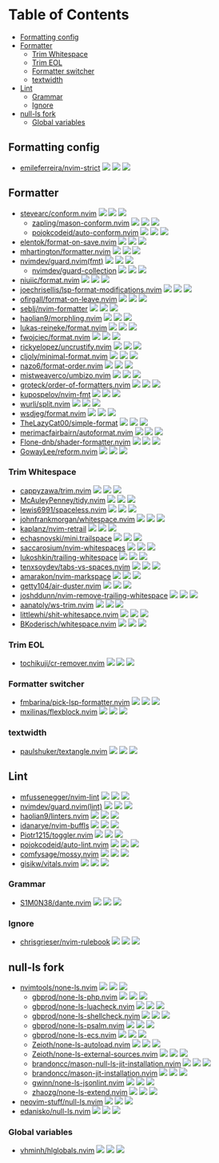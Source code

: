 # Table of Contents

<!-- toc -->

- [Formatting config](#formatting-config)
- [Formatter](#formatter)
  - [Trim Whitespace](#trim-whitespace)
  - [Trim EOL](#trim-eol)
  - [Formatter switcher](#formatter-switcher)
  - [textwidth](#textwidth)
- [Lint](#lint)
  - [Grammar](#grammar)
  - [Ignore](#ignore)
- [null-ls fork](#null-ls-fork)
  - [Global variables](#global-variables)

<!-- tocstop -->

## Formatting config

- [emileferreira/nvim-strict](https://github.com/emileferreira/nvim-strict) ![](https://img.shields.io/github/stars/emileferreira/nvim-strict) ![](https://img.shields.io/github/last-commit/emileferreira/nvim-strict) ![](https://img.shields.io/github/commit-activity/y/emileferreira/nvim-strict)

## Formatter

- [stevearc/conform.nvim](https://github.com/stevearc/conform.nvim) ![](https://img.shields.io/github/stars/stevearc/conform.nvim) ![](https://img.shields.io/github/last-commit/stevearc/conform.nvim) ![](https://img.shields.io/github/commit-activity/y/stevearc/conform.nvim)
  - [zapling/mason-conform.nvim](https://github.com/zapling/mason-conform.nvim) ![](https://img.shields.io/github/stars/zapling/mason-conform.nvim) ![](https://img.shields.io/github/last-commit/zapling/mason-conform.nvim) ![](https://img.shields.io/github/commit-activity/y/zapling/mason-conform.nvim)
  - [pojokcodeid/auto-conform.nvim](https://github.com/pojokcodeid/auto-conform.nvim) ![](https://img.shields.io/github/stars/pojokcodeid/auto-conform.nvim) ![](https://img.shields.io/github/last-commit/pojokcodeid/auto-conform.nvim) ![](https://img.shields.io/github/commit-activity/y/pojokcodeid/auto-conform.nvim)
- [elentok/format-on-save.nvim](https://github.com/elentok/format-on-save.nvim) ![](https://img.shields.io/github/stars/elentok/format-on-save.nvim) ![](https://img.shields.io/github/last-commit/elentok/format-on-save.nvim) ![](https://img.shields.io/github/commit-activity/y/elentok/format-on-save.nvim)
- [mhartington/formatter.nvim](https://github.com/mhartington/formatter.nvim) ![](https://img.shields.io/github/stars/mhartington/formatter.nvim) ![](https://img.shields.io/github/last-commit/mhartington/formatter.nvim) ![](https://img.shields.io/github/commit-activity/y/mhartington/formatter.nvim)
- [nvimdev/guard.nvim(fmt)](https://github.com/nvimdev/guard.nvim) ![](https://img.shields.io/github/stars/nvimdev/guard.nvim) ![](https://img.shields.io/github/last-commit/nvimdev/guard.nvim) ![](https://img.shields.io/github/commit-activity/y/nvimdev/guard.nvim)
  - [nvimdev/guard-collection](https://github.com/nvimdev/guard-collection) ![](https://img.shields.io/github/stars/nvimdev/guard-collection) ![](https://img.shields.io/github/last-commit/nvimdev/guard-collection) ![](https://img.shields.io/github/commit-activity/y/nvimdev/guard-collection)
- [niuiic/format.nvim](https://github.com/niuiic/format.nvim) ![](https://img.shields.io/github/stars/niuiic/format.nvim) ![](https://img.shields.io/github/last-commit/niuiic/format.nvim) ![](https://img.shields.io/github/commit-activity/y/niuiic/format.nvim)
- [joechrisellis/lsp-format-modifications.nvim](https://github.com/joechrisellis/lsp-format-modifications.nvim) ![](https://img.shields.io/github/stars/joechrisellis/lsp-format-modifications.nvim) ![](https://img.shields.io/github/last-commit/joechrisellis/lsp-format-modifications.nvim) ![](https://img.shields.io/github/commit-activity/y/joechrisellis/lsp-format-modifications.nvim)
- [ofirgall/format-on-leave.nvim](https://github.com/ofirgall/format-on-leave.nvim) ![](https://img.shields.io/github/stars/ofirgall/format-on-leave.nvim) ![](https://img.shields.io/github/last-commit/ofirgall/format-on-leave.nvim) ![](https://img.shields.io/github/commit-activity/y/ofirgall/format-on-leave.nvim)
- [seblj/nvim-formatter](https://github.com/seblj/nvim-formatter) ![](https://img.shields.io/github/stars/seblj/nvim-formatter) ![](https://img.shields.io/github/last-commit/seblj/nvim-formatter) ![](https://img.shields.io/github/commit-activity/y/seblj/nvim-formatter)
- [haolian9/morphling.nvim](https://github.com/haolian9/morphling.nvim) ![](https://img.shields.io/github/stars/haolian9/morphling.nvim) ![](https://img.shields.io/github/last-commit/haolian9/morphling.nvim) ![](https://img.shields.io/github/commit-activity/y/haolian9/morphling.nvim)
- [lukas-reineke/format.nvim](https://github.com/lukas-reineke/format.nvim) ![](https://img.shields.io/github/stars/lukas-reineke/format.nvim) ![](https://img.shields.io/github/last-commit/lukas-reineke/format.nvim) ![](https://img.shields.io/github/commit-activity/y/lukas-reineke/format.nvim)
- [fwojciec/format.nvim](https://github.com/fwojciec/format.nvim) ![](https://img.shields.io/github/stars/fwojciec/format.nvim) ![](https://img.shields.io/github/last-commit/fwojciec/format.nvim) ![](https://img.shields.io/github/commit-activity/y/fwojciec/format.nvim)
- [rickyelopez/uncrustify.nvim](https://github.com/rickyelopez/uncrustify.nvim) ![](https://img.shields.io/github/stars/rickyelopez/uncrustify.nvim) ![](https://img.shields.io/github/last-commit/rickyelopez/uncrustify.nvim) ![](https://img.shields.io/github/commit-activity/y/rickyelopez/uncrustify.nvim)
- [cljoly/minimal-format.nvim](https://github.com/cljoly/minimal-format.nvim) ![](https://img.shields.io/github/stars/cljoly/minimal-format.nvim) ![](https://img.shields.io/github/last-commit/cljoly/minimal-format.nvim) ![](https://img.shields.io/github/commit-activity/y/cljoly/minimal-format.nvim)
- [nazo6/format-order.nvim](https://github.com/nazo6/format-order.nvim) ![](https://img.shields.io/github/stars/nazo6/format-order.nvim) ![](https://img.shields.io/github/last-commit/nazo6/format-order.nvim) ![](https://img.shields.io/github/commit-activity/y/nazo6/format-order.nvim)
- [mistweaverco/umbizo.nvim](https://github.com/mistweaverco/umbizo.nvim) ![](https://img.shields.io/github/stars/mistweaverco/umbizo.nvim) ![](https://img.shields.io/github/last-commit/mistweaverco/umbizo.nvim) ![](https://img.shields.io/github/commit-activity/y/mistweaverco/umbizo.nvim)
- [groteck/order-of-formatters.nvim](https://github.com/groteck/order-of-formatters.nvim) ![](https://img.shields.io/github/stars/groteck/order-of-formatters.nvim) ![](https://img.shields.io/github/last-commit/groteck/order-of-formatters.nvim) ![](https://img.shields.io/github/commit-activity/y/groteck/order-of-formatters.nvim)
- [kupospelov/nvim-fmt](https://github.com/kupospelov/nvim-fmt) ![](https://img.shields.io/github/stars/kupospelov/nvim-fmt) ![](https://img.shields.io/github/last-commit/kupospelov/nvim-fmt) ![](https://img.shields.io/github/commit-activity/y/kupospelov/nvim-fmt)
- [wurli/split.nvim](https://github.com/wurli/split.nvim) ![](https://img.shields.io/github/stars/wurli/split.nvim) ![](https://img.shields.io/github/last-commit/wurli/split.nvim) ![](https://img.shields.io/github/commit-activity/y/wurli/split.nvim)
- [wsdjeg/format.nvim](https://github.com/wsdjeg/format.nvim) ![](https://img.shields.io/github/stars/wsdjeg/format.nvim) ![](https://img.shields.io/github/last-commit/wsdjeg/format.nvim) ![](https://img.shields.io/github/commit-activity/y/wsdjeg/format.nvim)
- [TheLazyCat00/simple-format](https://github.com/TheLazyCat00/simple-format) ![](https://img.shields.io/github/stars/TheLazyCat00/simple-format) ![](https://img.shields.io/github/last-commit/TheLazyCat00/simple-format) ![](https://img.shields.io/github/commit-activity/y/TheLazyCat00/simple-format)
- [merimacfairbairn/autoformat.nvim](https://github.com/merimacfairbairn/autoformat.nvim) ![](https://img.shields.io/github/stars/merimacfairbairn/autoformat.nvim) ![](https://img.shields.io/github/last-commit/merimacfairbairn/autoformat.nvim) ![](https://img.shields.io/github/commit-activity/y/merimacfairbairn/autoformat.nvim)
- [Flone-dnb/shader-formatter.nvim](https://github.com/Flone-dnb/shader-formatter.nvim) ![](https://img.shields.io/github/stars/Flone-dnb/shader-formatter.nvim) ![](https://img.shields.io/github/last-commit/Flone-dnb/shader-formatter.nvim) ![](https://img.shields.io/github/commit-activity/y/Flone-dnb/shader-formatter.nvim)
- [GowayLee/reform.nvim](https://github.com/GowayLee/reform.nvim) ![](https://img.shields.io/github/stars/GowayLee/reform.nvim) ![](https://img.shields.io/github/last-commit/GowayLee/reform.nvim) ![](https://img.shields.io/github/commit-activity/y/GowayLee/reform.nvim)

### Trim Whitespace

- [cappyzawa/trim.nvim](https://github.com/cappyzawa/trim.nvim) ![](https://img.shields.io/github/stars/cappyzawa/trim.nvim) ![](https://img.shields.io/github/last-commit/cappyzawa/trim.nvim) ![](https://img.shields.io/github/commit-activity/y/cappyzawa/trim.nvim)
- [McAuleyPenney/tidy.nvim](https://github.com/McAuleyPenney/tidy.nvim) ![](https://img.shields.io/github/stars/McAuleyPenney/tidy.nvim) ![](https://img.shields.io/github/last-commit/McAuleyPenney/tidy.nvim) ![](https://img.shields.io/github/commit-activity/y/McAuleyPenney/tidy.nvim)
- [lewis6991/spaceless.nvim](https://github.com/lewis6991/spaceless.nvim) ![](https://img.shields.io/github/stars/lewis6991/spaceless.nvim) ![](https://img.shields.io/github/last-commit/lewis6991/spaceless.nvim) ![](https://img.shields.io/github/commit-activity/y/lewis6991/spaceless.nvim)
- [johnfrankmorgan/whitespace.nvim](https://github.com/johnfrankmorgan/whitespace.nvim) ![](https://img.shields.io/github/stars/johnfrankmorgan/whitespace.nvim) ![](https://img.shields.io/github/last-commit/johnfrankmorgan/whitespace.nvim) ![](https://img.shields.io/github/commit-activity/y/johnfrankmorgan/whitespace.nvim)
- [kaplanz/nvim-retrail](https://github.com/kaplanz/nvim-retrail) ![](https://img.shields.io/github/stars/kaplanz/nvim-retrail) ![](https://img.shields.io/github/last-commit/kaplanz/nvim-retrail) ![](https://img.shields.io/github/commit-activity/y/kaplanz/nvim-retrail)
- [echasnovski/mini.trailspace](https://github.com/echasnovski/mini.trailspace) ![](https://img.shields.io/github/stars/echasnovski/mini.trailspace) ![](https://img.shields.io/github/last-commit/echasnovski/mini.trailspace) ![](https://img.shields.io/github/commit-activity/y/echasnovski/mini.trailspace)
- [saccarosium/nvim-whitespaces](https://github.com/saccarosium/nvim-whitespaces) ![](https://img.shields.io/github/stars/saccarosium/nvim-whitespaces) ![](https://img.shields.io/github/last-commit/saccarosium/nvim-whitespaces) ![](https://img.shields.io/github/commit-activity/y/saccarosium/nvim-whitespaces)
- [lukoshkin/trailing-whitespace](https://github.com/lukoshkin/trailing-whitespace) ![](https://img.shields.io/github/stars/lukoshkin/trailing-whitespace) ![](https://img.shields.io/github/last-commit/lukoshkin/trailing-whitespace) ![](https://img.shields.io/github/commit-activity/y/lukoshkin/trailing-whitespace)
- [tenxsoydev/tabs-vs-spaces.nvim](https://github.com/tenxsoydev/tabs-vs-spaces.nvim) ![](https://img.shields.io/github/stars/tenxsoydev/tabs-vs-spaces.nvim) ![](https://img.shields.io/github/last-commit/tenxsoydev/tabs-vs-spaces.nvim) ![](https://img.shields.io/github/commit-activity/y/tenxsoydev/tabs-vs-spaces.nvim)
- [amarakon/nvim-markspace](https://github.com/amarakon/nvim-markspace) ![](https://img.shields.io/github/stars/amarakon/nvim-markspace) ![](https://img.shields.io/github/last-commit/amarakon/nvim-markspace) ![](https://img.shields.io/github/commit-activity/y/amarakon/nvim-markspace)
- [getty104/air-duster.nvim](https://github.com/getty104/air-duster.nvim) ![](https://img.shields.io/github/stars/getty104/air-duster.nvim) ![](https://img.shields.io/github/last-commit/getty104/air-duster.nvim) ![](https://img.shields.io/github/commit-activity/y/getty104/air-duster.nvim)
- [joshddunn/nvim-remove-trailing-whitespace](https://github.com/joshddunn/nvim-remove-trailing-whitespace) ![](https://img.shields.io/github/stars/joshddunn/nvim-remove-trailing-whitespace) ![](https://img.shields.io/github/last-commit/joshddunn/nvim-remove-trailing-whitespace) ![](https://img.shields.io/github/commit-activity/y/joshddunn/nvim-remove-trailing-whitespace)
- [aanatoly/ws-trim.nvim](https://github.com/aanatoly/ws-trim.nvim) ![](https://img.shields.io/github/stars/aanatoly/ws-trim.nvim) ![](https://img.shields.io/github/last-commit/aanatoly/ws-trim.nvim) ![](https://img.shields.io/github/commit-activity/y/aanatoly/ws-trim.nvim)
- [littlewhi/shit-whitesapce.nvim](https://github.com/littlewhi/shit-whitesapce.nvim) ![](https://img.shields.io/github/stars/littlewhi/shit-whitesapce.nvim) ![](https://img.shields.io/github/last-commit/littlewhi/shit-whitesapce.nvim) ![](https://img.shields.io/github/commit-activity/y/littlewhi/shit-whitesapce.nvim)
- [BKoderisch/whitespace.nvim](https://github.com/BKoderisch/whitespace.nvim) ![](https://img.shields.io/github/stars/BKoderisch/whitespace.nvim) ![](https://img.shields.io/github/last-commit/BKoderisch/whitespace.nvim) ![](https://img.shields.io/github/commit-activity/y/BKoderisch/whitespace.nvim)

### Trim EOL

- [tochikuji/cr-remover.nvim](https://github.com/tochikuji/cr-remover.nvim) ![](https://img.shields.io/github/stars/tochikuji/cr-remover.nvim) ![](https://img.shields.io/github/last-commit/tochikuji/cr-remover.nvim) ![](https://img.shields.io/github/commit-activity/y/tochikuji/cr-remover.nvim)

### Formatter switcher

- [fmbarina/pick-lsp-formatter.nvim](https://github.com/fmbarina/pick-lsp-formatter.nvim) ![](https://img.shields.io/github/stars/fmbarina/pick-lsp-formatter.nvim) ![](https://img.shields.io/github/last-commit/fmbarina/pick-lsp-formatter.nvim) ![](https://img.shields.io/github/commit-activity/y/fmbarina/pick-lsp-formatter.nvim)
- [mxilinas/flexblock.nvim](https://github.com/mxilinas/flexblock.nvim) ![](https://img.shields.io/github/stars/mxilinas/flexblock.nvim) ![](https://img.shields.io/github/last-commit/mxilinas/flexblock.nvim) ![](https://img.shields.io/github/commit-activity/y/mxilinas/flexblock.nvim)

### textwidth

- [paulshuker/textangle.nvim](https://github.com/paulshuker/textangle.nvim) ![](https://img.shields.io/github/stars/paulshuker/textangle.nvim) ![](https://img.shields.io/github/last-commit/paulshuker/textangle.nvim) ![](https://img.shields.io/github/commit-activity/y/paulshuker/textangle.nvim)

## Lint

- [mfussenegger/nvim-lint](https://github.com/mfussenegger/nvim-lint) ![](https://img.shields.io/github/stars/mfussenegger/nvim-lint) ![](https://img.shields.io/github/last-commit/mfussenegger/nvim-lint) ![](https://img.shields.io/github/commit-activity/y/mfussenegger/nvim-lint)
- [nvimdev/guard.nvim(lint)](https://github.com/nvimdev/guard.nvim) ![](https://img.shields.io/github/stars/nvimdev/guard.nvim) ![](https://img.shields.io/github/last-commit/nvimdev/guard.nvim) ![](https://img.shields.io/github/commit-activity/y/nvimdev/guard.nvim)
- [haolian9/linters.nvim](https://github.com/haolian9/linters.nvim) ![](https://img.shields.io/github/stars/haolian9/linters.nvim) ![](https://img.shields.io/github/last-commit/haolian9/linters.nvim) ![](https://img.shields.io/github/commit-activity/y/haolian9/linters.nvim)
- [idanarye/nvim-buffls](https://github.com/idanarye/nvim-buffls) ![](https://img.shields.io/github/stars/idanarye/nvim-buffls) ![](https://img.shields.io/github/last-commit/idanarye/nvim-buffls) ![](https://img.shields.io/github/commit-activity/y/idanarye/nvim-buffls)
- [Piotr1215/toggler.nvim](https://github.com/Piotr1215/toggler.nvim) ![](https://img.shields.io/github/stars/Piotr1215/toggler.nvim) ![](https://img.shields.io/github/last-commit/Piotr1215/toggler.nvim) ![](https://img.shields.io/github/commit-activity/y/Piotr1215/toggler.nvim)
- [pojokcodeid/auto-lint.nvim](https://github.com/pojokcodeid/auto-lint.nvim) ![](https://img.shields.io/github/stars/pojokcodeid/auto-lint.nvim) ![](https://img.shields.io/github/last-commit/pojokcodeid/auto-lint.nvim) ![](https://img.shields.io/github/commit-activity/y/pojokcodeid/auto-lint.nvim)
- [comfysage/mossy.nvim](https://github.com/comfysage/mossy.nvim) ![](https://img.shields.io/github/stars/comfysage/mossy.nvim) ![](https://img.shields.io/github/last-commit/comfysage/mossy.nvim) ![](https://img.shields.io/github/commit-activity/y/comfysage/mossy.nvim)
- [gisikw/vitals.nvim](https://github.com/gisikw/vitals.nvim) ![](https://img.shields.io/github/stars/gisikw/vitals.nvim) ![](https://img.shields.io/github/last-commit/gisikw/vitals.nvim) ![](https://img.shields.io/github/commit-activity/y/gisikw/vitals.nvim)

### Grammar

- [S1M0N38/dante.nvim](https://github.com/S1M0N38/dante.nvim) ![](https://img.shields.io/github/stars/S1M0N38/dante.nvim) ![](https://img.shields.io/github/last-commit/S1M0N38/dante.nvim) ![](https://img.shields.io/github/commit-activity/y/S1M0N38/dante.nvim)

### Ignore

- [chrisgrieser/nvim-rulebook](https://github.com/chrisgrieser/nvim-rulebook) ![](https://img.shields.io/github/stars/chrisgrieser/nvim-rulebook) ![](https://img.shields.io/github/last-commit/chrisgrieser/nvim-rulebook) ![](https://img.shields.io/github/commit-activity/y/chrisgrieser/nvim-rulebook)

## null-ls fork

- [nvimtools/none-ls.nvim](https://github.com/nvimtools/none-ls.nvim) ![](https://img.shields.io/github/stars/nvimtools/none-ls.nvim) ![](https://img.shields.io/github/last-commit/nvimtools/none-ls.nvim) ![](https://img.shields.io/github/commit-activity/y/nvimtools/none-ls.nvim)
  - [gbprod/none-ls-php.nvim](https://github.com/gbprod/none-ls-php.nvim) ![](https://img.shields.io/github/stars/gbprod/none-ls-php.nvim) ![](https://img.shields.io/github/last-commit/gbprod/none-ls-php.nvim) ![](https://img.shields.io/github/commit-activity/y/gbprod/none-ls-php.nvim)
  - [gbprod/none-ls-luacheck.nvim](https://github.com/gbprod/none-ls-luacheck.nvim) ![](https://img.shields.io/github/stars/gbprod/none-ls-luacheck.nvim) ![](https://img.shields.io/github/last-commit/gbprod/none-ls-luacheck.nvim) ![](https://img.shields.io/github/commit-activity/y/gbprod/none-ls-luacheck.nvim)
  - [gbprod/none-ls-shellcheck.nvim](https://github.com/gbprod/none-ls-shellcheck.nvim) ![](https://img.shields.io/github/stars/gbprod/none-ls-shellcheck.nvim) ![](https://img.shields.io/github/last-commit/gbprod/none-ls-shellcheck.nvim) ![](https://img.shields.io/github/commit-activity/y/gbprod/none-ls-shellcheck.nvim)
  - [gbprod/none-ls-psalm.nvim](https://github.com/gbprod/none-ls-psalm.nvim) ![](https://img.shields.io/github/stars/gbprod/none-ls-psalm.nvim) ![](https://img.shields.io/github/last-commit/gbprod/none-ls-psalm.nvim) ![](https://img.shields.io/github/commit-activity/y/gbprod/none-ls-psalm.nvim)
  - [gbprod/none-ls-ecs.nvim](https://github.com/gbprod/none-ls-ecs.nvim) ![](https://img.shields.io/github/stars/gbprod/none-ls-ecs.nvim) ![](https://img.shields.io/github/last-commit/gbprod/none-ls-ecs.nvim) ![](https://img.shields.io/github/commit-activity/y/gbprod/none-ls-ecs.nvim)
  - [Zeioth/none-ls-autoload.nvim](https://github.com/Zeioth/none-ls-autoload.nvim) ![](https://img.shields.io/github/stars/Zeioth/none-ls-autoload.nvim) ![](https://img.shields.io/github/last-commit/Zeioth/none-ls-autoload.nvim) ![](https://img.shields.io/github/commit-activity/y/Zeioth/none-ls-autoload.nvim)
  - [Zeioth/none-ls-external-sources.nvim](https://github.com/Zeioth/none-ls-external-sources.nvim) ![](https://img.shields.io/github/stars/Zeioth/none-ls-external-sources.nvim) ![](https://img.shields.io/github/last-commit/Zeioth/none-ls-external-sources.nvim) ![](https://img.shields.io/github/commit-activity/y/Zeioth/none-ls-external-sources.nvim)
  - [brandoncc/mason-null-ls-jit-installation.nvim](https://github.com/brandoncc/mason-null-ls-jit-installation.nvim) ![](https://img.shields.io/github/stars/brandoncc/mason-null-ls-jit-installation.nvim) ![](https://img.shields.io/github/last-commit/brandoncc/mason-null-ls-jit-installation.nvim) ![](https://img.shields.io/github/commit-activity/y/brandoncc/mason-null-ls-jit-installation.nvim)
  - [brandoncc/mason-jit-installation.nvim](https://github.com/brandoncc/mason-jit-installation.nvim) ![](https://img.shields.io/github/stars/brandoncc/mason-jit-installation.nvim) ![](https://img.shields.io/github/last-commit/brandoncc/mason-jit-installation.nvim) ![](https://img.shields.io/github/commit-activity/y/brandoncc/mason-jit-installation.nvim)
  - [gwinn/none-ls-jsonlint.nvim](https://github.com/gwinn/none-ls-jsonlint.nvim) ![](https://img.shields.io/github/stars/gwinn/none-ls-jsonlint.nvim) ![](https://img.shields.io/github/last-commit/gwinn/none-ls-jsonlint.nvim) ![](https://img.shields.io/github/commit-activity/y/gwinn/none-ls-jsonlint.nvim)
  - [zhaozg/none-ls-extend.nvim](https://github.com/zhaozg/none-ls-extend.nvim) ![](https://img.shields.io/github/stars/zhaozg/none-ls-extend.nvim) ![](https://img.shields.io/github/last-commit/zhaozg/none-ls-extend.nvim) ![](https://img.shields.io/github/commit-activity/y/zhaozg/none-ls-extend.nvim)
- [neovim-stuff/null-ls.nvim](https://github.com/neovim-stuff/null-ls.nvim) ![](https://img.shields.io/github/stars/neovim-stuff/null-ls.nvim) ![](https://img.shields.io/github/last-commit/neovim-stuff/null-ls.nvim) ![](https://img.shields.io/github/commit-activity/y/neovim-stuff/null-ls.nvim)
- [edanisko/null-ls.nvim](https://github.com/edanisko/null-ls.nvim) ![](https://img.shields.io/github/stars/edanisko/null-ls.nvim) ![](https://img.shields.io/github/last-commit/edanisko/null-ls.nvim) ![](https://img.shields.io/github/commit-activity/y/edanisko/null-ls.nvim)

### Global variables

- [vhminh/hlglobals.nvim](https://github.com/vhminh/hlglobals.nvim) ![](https://img.shields.io/github/stars/vhminh/hlglobals.nvim) ![](https://img.shields.io/github/last-commit/vhminh/hlglobals.nvim) ![](https://img.shields.io/github/commit-activity/y/vhminh/hlglobals.nvim)
